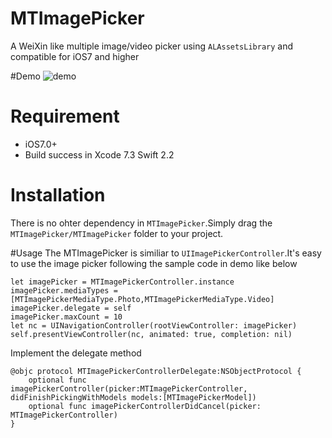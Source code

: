 # MTImagePicker
A WeiXin like multiple image/video picker using `ALAssetsLibrary` and compatible for iOS7 and higher

#Demo
![demo](https://github.com/luowenxing/MTImagePicker/blob/master/MTImagePicker/Demo/demo.gif)

# Requirement
* iOS7.0+
* Build success in Xcode 7.3 Swift 2.2

# Installation
There is no ohter dependency in `MTImagePicker`.Simply drag the `MTImagePicker/MTImagePicker` folder to your project.

#Usage
The MTImagePicker is similiar to `UIImagePickerController`.It's easy to use the image picker following the sample code in demo like below
```
let imagePicker = MTImagePickerController.instance
imagePicker.mediaTypes = [MTImagePickerMediaType.Photo,MTImagePickerMediaType.Video]
imagePicker.delegate = self
imagePicker.maxCount = 10
let nc = UINavigationController(rootViewController: imagePicker)
self.presentViewController(nc, animated: true, completion: nil)
```
Implement the delegate method
```
@objc protocol MTImagePickerControllerDelegate:NSObjectProtocol {
    optional func imagePickerController(picker:MTImagePickerController, didFinishPickingWithModels models:[MTImagePickerModel])
    optional func imagePickerControllerDidCancel(picker: MTImagePickerController)
}
```

